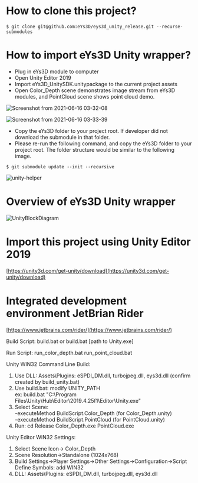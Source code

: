 # How to clone this project?

```
$ git clone git@github.com:eYs3D/eys3d_unity_release.git --recurse-submodules
```

# How to import eYs3D Unity wrapper?

- Plug in eYs3D module to computer
- Open Unity Editor 2019
- Import eYs3D_UnitySDK.unitypackage to the current project assets
- Open Color_Depth scene demonstrates image stream from eYs3D modules, and PointCloud scene shows point cloud demo.

![Screenshot from 2021-06-16 03-32-08](https://user-images.githubusercontent.com/70574111/122177319-7e35e200-ce53-11eb-9d3c-b95a344661a2.png)

![Screenshot from 2021-06-16 03-33-39](https://user-images.githubusercontent.com/70574111/122177522-b50bf800-ce53-11eb-9cd0-40f6efda358d.png)

- Copy the eYs3D folder to your project root. If developer did not download the submodule in that folder.
- Please re-run the following command, and copy the eYs3D folder to your project root. The folder structure would be similar to the following image.
```
$ git submodule update --init --recursive
```

![unity-helper](https://github.com/eYs3D/eys3d_unity_release/assets/70574111/0997e645-ac6b-418d-bf9a-f4442196e1cc)


# Overview of eYs3D Unity wrapper

![UnityBlockDiagram](https://user-images.githubusercontent.com/70574111/122187338-f228b800-ce5c-11eb-9f97-bd1959db4106.png)

# Import this project using Unity Editor 2019

[https://unity3d.com/get-unity/download](https://unity3d.com/get-unity/download)

# Integrated development environment JetBrian Rider

[https://www.jetbrains.com/rider/](https://www.jetbrains.com/rider/)

Build Script:
build.bat
or
build.bat [path to Unity.exe]

Run Script:
run_color_depth.bat
run_point_cloud.bat

Unity WIN32 Command Line Build:
1. Use DLL: Assets\Plugins: eSPDI_DM.dll, turbojpeg.dll, eys3d.dll (confirm created by build_unity.bat)
2. Use build.bat: modify UNITY_PATH  
ex: build.bat "C:\Program Files\Unity\Hub\Editor\2019.4.25f1\Editor\Unity.exe"  
3. Select Scene:  
      -executeMethod BuildScript.Color_Depth (for Color_Depth.unity)  
      -executeMethod BuildScript.PointCloud (for PointCloud.unity)  
4. Run: cd Release
        Color_Depth.exe
        PointCloud.exe

Unity Editor WIN32 Settings:
1. Select Scene Icon-> Color_Depth
2. Scene Resolution->Standalone (1024x768)
3. Build Settings->Player Settings->Other Settings->Configuration->Script Define Symbols: add WIN32
4. DLL: Assets\Plugins: eSPDI_DM.dll, turbojpeg.dll, eys3d.dll
